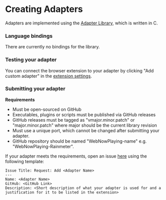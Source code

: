 # Creating Adapters

Adapters are implemented using the [Adapter Library](/creating-adapters/adapter-library), which is written in C.

### Language bindings

There are currently no bindings for the library.

### Testing your adapter

You can connect the browser extension to your adapter by clicking "Add custom adapter" in the [extension settings](/extension/settings).

### Submitting your adapter

**Requirements**

- Must be open-sourced on GitHub
- Executables, plugins or scripts must be published via GitHub releases
- GitHub releases must be tagged as "vmajor.minor.patch" or "major.minor.patch" where major should be the current library revision
- Must use a unique port, which cannot be changed after submitting your adapter.
- GitHub repository should be named "WebNowPlaying-name" e.g. "WebNowPlaying-Rainmeter".

If your adapter meets the requirements, open an issue [here](https://github.com/keifufu/WebNowPlaying/issues) using the following template:

```
Issue Title: Request: Add <Adapter Name>
---
Name: <Adapter Name>
GitHub: <GitHub Link>
Description: <Short description of what your adapter is used for and a justification for it to be listed in the extension>
```

